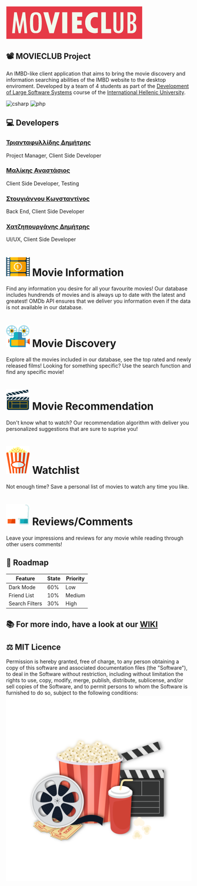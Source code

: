 ![Logo](/development/images/MovieClub-Logo.png)

## 📽️ MOVIECLUB Project
An IMBD-like client application that aims to bring the movie discovery and information searching abilities of the IMBD website to the desktop enviroment. Developed by a team of 4 students as part of the [Development of Large Software Systems](https://www.iee.ihu.gr/en/course/1948/) course of the [International Hellenic University](https://www.ihu.gr/).

![csharp](https://github.com/abranhe/programming-languages-logos/blob/master/src/csharp/csharp_64x64.png)
![php](https://github.com/abranhe/programming-languages-logos/blob/master/src/php/php_64x64.png)

## 💻 Developers
### [Τριανταφυλλίδης Δημήτρης](https://github.com/dim-tri) 
Project Manager, Client Side Developer
### [Μαλίκης Αναστάσιος](https://github.com/Tmalikis)
Client Side Developer, Testing
### [Στουγιάννου Κωνσταντίνος](https://github.com/KwnstantinosSt)
Back End, Client Side Developer
### [Χατζηπουργάνης Δημήτρης](https://github.com/dchatzip)
UI/UX, Client Side Developer

# ![vc1](/development/images/cine-vector1.png)  Movie Information
Find any information you desire for all your favourite movies! Our database includes hundrends of movies and is always up to date with the latest and greatest! OMDb API ensures that we deliver you information even if the data is not available in our database. 
# ![vc1](/development/images/cine-vector2.png)  Movie Discovery
Explore all the movies included in our database, see the top rated and newly released films! Looking for something specific? Use the search function and find any specific movie!
# ![vc1](/development/images/cine-vector4.png)  Movie Recommendation
Don't know what to watch? Our recommendation algorithm with deliver you personalized suggestions that are sure to suprise you!
# ![vc1](/development/images/cine-vector5.png)  Watchlist
Not enough time? Save a personal list of movies to watch any time you like. 
# ![vc1](/development/images/cine-vector6.png)  Reviews/Comments
Leave your impressions and reviews for any movie while reading through other users comments!

## 🚧 Roadmap

| Feature        | State | Priority |
|----------------|-------|----------|
| Dark Mode      | 60%   | Low      | 
| Friend List    | 10%   | Medium   |  
| Search Filters | 30%   | High     | 

## 📚 For more indo, have a look at our [WIKI](https://github.com/dim-tri/adopse-imbd/wiki)

## ⚖️ MIT Licence
Permission is hereby granted, free of charge, to any person obtaining a copy of this software and associated documentation files (the "Software"), to deal in the Software without restriction, including without limitation the rights to use, copy, modify, merge, publish, distribute, sublicense, and/or sell copies of the Software, and to permit persons to whom the Software is furnished to do so, subject to the following conditions:
![Logo](/development/images/cinema-vector.png)
